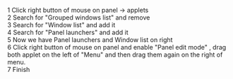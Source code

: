 1 Click right button of mouse on panel -> applets <br>
2 Search for "Grouped windows list" and remove <br>
3 Search for "Window list" and add it <br>
4 Search for "Panel launchers" and add it <br>
5 Now we have Panel launchers and Window list on right <br>
6 Click right button of mouse on panel and enable "Panel edit mode" , drag both applet on the left of "Menu" and then drag them again on the right of menu. <br>
7 Finish
